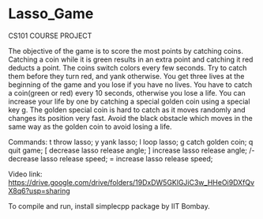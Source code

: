 # Lasso_Game

 CS101 COURSE PROJECT

The objective of the game is to score the most points by catching coins.
Catching a coin while it is green results in an extra point and catching it red deducts a point.
The coins switch colors every few seconds. Try to catch them before they turn red, and yank
otherwise.
You get three lives at the beginning of the game and you lose if you have no lives.
You have to catch a coin(green or red) every 10 seconds, otherwise you lose a life.
You can increase your life by one by catching a special golden coin using a special key g.
The golden special coin is hard to catch as it moves randomly and changes its position very fast.
Avoid the black obstacle which moves in the same way as the golden coin to avoid losing a life.

Commands:
t throw lasso;
y yank lasso;
l loop lasso;
g catch golden coin;
q quit game;
[ decrease lasso release angle;
] increase lasso release angle;
/- decrease lasso release speed;
= increase lasso release speed;

Video link: https://drive.google.com/drive/folders/19DxDW5GKlGJiC3w_HHeOi9DXfQvX8q6?usp=sharing

To compile and run, install simplecpp package by IIT Bombay.
